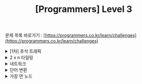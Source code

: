﻿---
toc: true
title:  "[Programmers] Level 3"
last_modified_at:   2020-09-19
categories : PS2020
excerpt: "1주차"
image: "/images/programmers.png"
sitemap :
  changefreq : weekly
  priority : 1.0
use_math: true
---
문제 목록 바로가기 : [https://programmers.co.kr/learn/challenges](https://programmers.co.kr/learn/challenges)<br>

<!-- [1차] 추석 트래픽 -->
<details>
<summary>[1차] 추석 트래픽</summary>
<div markdown="1">
Link : [https://programmers.co.kr/learn/courses/30/lessons/17676](https://programmers.co.kr/learn/courses/30/lessons/17676)<br>

### solution
<script src="https://gist.github.com/yooniversal/463c1d1858849aee10bbe6e56597b5d0.js"></script>

로그 문자열에서는 응답완료시각, 처리시간이 주어진다.<br>
각 로그 문자열에서 응답시작시각과 응답완료시각을 구해서 조건에 맞춰 완전 탐색을 돌려주면 된다.<br>
기준이 되는 로그의 응답완료시각을 $start$라 하면 $[start, start+999]$에 포함되는 구간을 카운트하면 된다.<br>
1000이 아닌 999를 더하는 이유는 처리시간이 시작 시각과 끝 시각을 포함하기 때문이다.<br>
$1 <= N <= 2000$이므로 $O(n^2)$에도 통과할 수 있다.<br>
<br>
ms가 포함되는 바람에 숫자가 좀 커져서 더러워 보이지만 시작 시간과 처리 시간만 계산을 잘하면 금방 풀 수 있다.
</div>
</details>

<!-- 2 x n 타일링 -->
<details>
<summary>2 x n 타일링</summary>
<div markdown="1">
Link : [https://programmers.co.kr/learn/courses/30/lessons/12900](https://programmers.co.kr/learn/courses/30/lessons/12900)<br>

### solution
<script src="https://gist.github.com/yooniversal/d810b7595dec92f27efa4b58de0ab06e.js"></script>

DP 유형에서 기초 문제로 꼽힌다.<br>
다음의 점화식을 만족한다.<br><br>
$f(n) = f(n-1) + f(n-2)$
</div>
</details>

<!-- 네트워크 -->
<details>
<summary>네트워크</summary>
<div markdown="1">
Link : [https://programmers.co.kr/learn/courses/30/lessons/43162](https://programmers.co.kr/learn/courses/30/lessons/43162)<br>

### solution
<script src="https://gist.github.com/yooniversal/95db3750ac35373fc9b3a58f5d7a9611.js"></script>

노드들을 DFS로 돌면서 집합의 개수를 세는 문제다.<br>
DFS를 수행하면 시작점과 연결된 노드들을 모두 체크할 수 있다.<br>
즉, 한 집합을 모두 돌 수 있다는 말이므로 체크 되지않은 모든 노드들에 대해 DFS가 동작한 횟수가 집합의 개수가 된다.

</div>
</details>

<!-- 단어 변환 -->
<details>
<summary>단어 변환</summary>
<div markdown="1">
Link : [https://programmers.co.kr/learn/courses/30/lessons/43163](https://programmers.co.kr/learn/courses/30/lessons/43163)<br>

### solution
<script src="https://gist.github.com/yooniversal/6a7e4f96bc9fbc70175257a8421acfa4.js"></script>

시작 문자열로부터 최종적으로 변환할 문자열까지 정해진 규칙을 따라 변환해야한다.<br>
`words`에 있는 단어 중 철자가 1개만 다른 문자열로 1번씩 변환이 가능하며 이 때 최종 결과까지의 최소 변환 횟수를 출력한다.<br>
BFS는 미로 찾기 등의 문제에만 익숙해져 있어서 조금 당황스러웠지만 방식은 크게 다르지 않다.<br>
<br>
먼저 어떤 문자열을 기준으로 잡자. 그럼 `words`에 변환 가능한 단어가 존재할 것이다. (없을 수도 있다)<br>
존재한다고 가정할 때 두 문자열을 이웃으로 묶어줘야 한다. 나는 인덱스를 이용했다.<br>
시작 문자열부터 시작해야하기 때문에 먼저 push를 해준 뒤 이웃을 묶어줬다.<br>
```cpp
int solution(string begin, string target, vector<string> words) {
  words.push_back(begin);
  for(int i=0; i<words.size()-1; i++){
      for(int j=i+1; j<words.size(); j++){
          if(onediff(words[i], words[j])){
              node[i].push_back(j);
              node[j].push_back(i);
          }
      }
  }
  ...
}
```
그 다음은 전형적인 BFS 문제로 바뀌게 된다.    

</div>
</details>

<!-- 가장 먼 노드 -->
<details>
<summary>가장 먼 노드</summary>
<div markdown="1">
Link : [https://programmers.co.kr/learn/courses/30/lessons/49189](https://programmers.co.kr/learn/courses/30/lessons/49189)<br>

### solution
<script src="https://gist.github.com/yooniversal/96ceacf351c8f1758c7eef3628343daf.js"></script>

지나간 노드들을 `visited`로 체크하면서 BFS를 통해 가장 먼 노드까지 이동하면 된다.<br>
처음엔 DFS로 풀어보려 했는데 돌려보니 이미 지나간 노드를 다시 거치는 경우가 발생했다.<br>
최종적으로는 시간 초과를 받았다. DFS말고 BFS로 해보니 시간 문제없이 바로 통과할 수 있었다!

</div>
</details>

<script src="https://utteranc.es/client.js"
        repo="yooniversal/blog-comments"
        issue-term="pathname"
        theme="github-light"
        crossorigin="anonymous"
        async>
</script>
